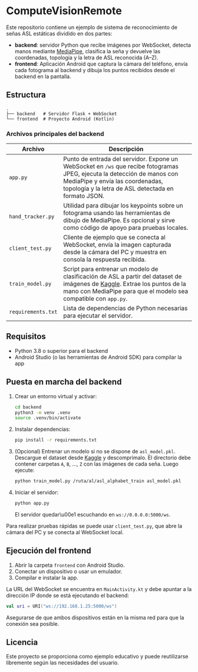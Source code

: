 # ComputeVisionRemote

Este repositorio contiene un ejemplo de sistema de reconocimiento de señas ASL estáticas dividido en dos partes:

- **backend**: servidor Python que recibe imágenes por WebSocket, detecta manos mediante [MediaPipe](https://google.github.io/mediapipe/), clasifica la seña y devuelve las coordenadas, topología y la letra de ASL reconocida (A–Z).
- **frontend**: Aplicación Android que captura la cámara del teléfono, envía cada fotograma al backend y dibuja los puntos recibidos desde el backend en la pantalla.

## Estructura

```
.
├── backend   # Servidor Flask + WebSocket
└── frontend  # Proyecto Android (Kotlin)
```

### Archivos principales del backend

|       Archivo      | Descripción |
| ------------------ | ----------------------------------------------------------------------------------------------------------------------------------------------------------------------------------------------------------------------------------------------------------- |
| `app.py`           | Punto de entrada del servidor. Expone un WebSocket en `/ws` que recibe fotogramas JPEG, ejecuta la detección de manos con MediaPipe y envía las coordenadas, topología y la letra de ASL detectada en formato JSON. |
| `hand_tracker.py`  | Utilidad para dibujar los keypoints sobre un fotograma usando las herramientas de dibujo de MediaPipe. Es opcional y sirve como código de apoyo para pruebas locales.|
| `client_test.py`   | Cliente de ejemplo que se conecta al WebSocket, envía la imagen capturada desde la cámara del PC y muestra en consola la respuesta recibida.|
| `train_model.py`   | Script para entrenar un modelo de clasificación de ASL a partir del dataset de imágenes de [Kaggle](https://www.kaggle.com/datasets/grassknoted/asl-alphabet/data). Extrae los puntos de la mano con MediaPipe para que el modelo sea compatible con `app.py`. |
| `requirements.txt` | Lista de dependencias de Python necesarias para ejecutar el servidor. |

## Requisitos

- Python 3.8 o superior para el backend
- Android Studio (o las herramientas de Android SDK) para compilar la app

## Puesta en marcha del backend

1. Crear un entorno virtual y activar:
   ```bash
   cd backend
   python3 -m venv .venv
   source .venv/bin/activate
   ```
2. Instalar dependencias:
   ```bash
   pip install -r requirements.txt
   ```
3. (Opcional) Entrenar un modelo si no se dispone de `asl_model.pkl`. Descargue el
   dataset desde [Kaggle](https://www.kaggle.com/datasets/grassknoted/asl-alphabet/data)
   y descomprímalo. El directorio debe contener carpetas `A`, `B`, ..., `Z` con las
   imágenes de cada seña. Luego ejecute:
   ```bash
   python train_model.py /ruta/al/asl_alphabet_train asl_model.pkl
   ```
4. Iniciar el servidor:
   ```bash
   python app.py
   ```
   El servidor quedar\u00e1 escuchando en `ws://0.0.0.0:5000/ws`.

Para realizar pruebas rápidas se puede usar `client_test.py`, que abre la cámara del PC y se conecta al WebSocket local.

## Ejecución del frontend

1. Abrir la carpeta `frontend` con Android Studio.
2. Conectar un dispositivo o usar un emulador.
3. Compilar e instalar la app.

La URL del WebSocket se encuentra en `MainActivity.kt` y debe apuntar a la dirección IP donde se está ejecutando el backend:

```kotlin
val uri = URI("ws://192.168.1.25:5000/ws")
```

Asegurarse de que ambos dispositivos están en la misma red para que la conexión sea posible.

## Licencia

Este proyecto se proporciona como ejemplo educativo y puede reutilizarse libremente según las necesidades del usuario.
